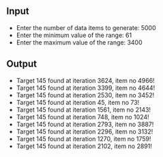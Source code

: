 ## Input

- Enter the number of data items to generate: 5000
- Enter the minimum value of the range: 61 
- Enter the maximum value of the range: 3400

## Output

- Target 145 found at iteration 3624, item no 4966!  
- Target 145 found at iteration 3399, item no 4644!
- Target 145 found at iteration 2530, item no 3452!
- Target 145 found at iteration 45, item no 73!
- Target 145 found at iteration 1561, item no 2143!
- Target 145 found at iteration 748, item no 1024!
- Target 145 found at iteration 2793, item no 3887!
- Target 145 found at iteration 2296, item no 3132!
- Target 145 found at iteration 1270, item no 1759!
- Target 145 found at iteration 2102, item no 2891!

